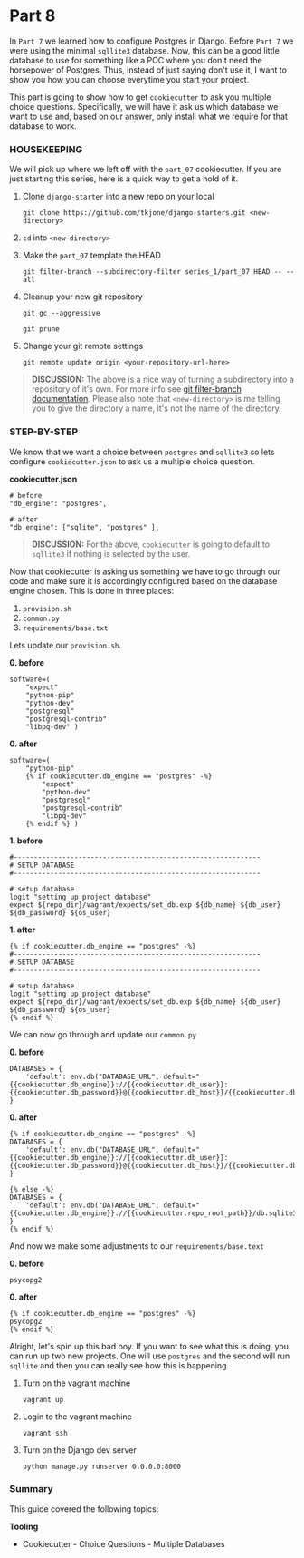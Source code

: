 # Part 8

In `Part 7` we learned how to configure Postgres in Django.  Before `Part 7` we were using the minimal `sqllite3` database.  Now, this can be a good little database to use for something like a POC where you don't need the horsepower of Postgres.  Thus, instead of just saying don't use it, I want to show you how you can choose everytime you start your project.

This part is going to show how to get `cookiecutter` to ask you multiple choice questions.  Specifically, we will have it ask us which database we want to use and, based on our answer, only install what we require for that database to work.  

### HOUSEKEEPING

We will pick up where we left off with the `part_07` cookiecutter.  If you are just starting this series, here is a quick way to get a hold of it. 

1.  Clone `django-starter` into a new repo on your local

    `git clone https://github.com/tkjone/django-starters.git <new-directory>`

2.  `cd` into `<new-directory>`

3.  Make the `part_07` template the HEAD
    
    `git filter-branch --subdirectory-filter series_1/part_07 HEAD -- --all`

4.  Cleanup your new git repository

    `git gc --aggressive`
    
    `git prune`

5.  Change your git remote settings

    `git remote update origin <your-repository-url-here>`


> **DISCUSSION:**  The above is a nice way of turning a subdirectory into a repository of it's own.  For more info see [git filter-branch documentation](https://git-scm.com/docs/git-filter-branch).  Please also note that `<new-directory>` is me telling you to give the directory a name, it's not the name of the directory.  

### STEP-BY-STEP

We know that we want a choice between `postgres` and `sqllite3` so lets configure `cookiecutter.json` to ask us a multiple choice question.

**cookiecutter.json**

```
# before
"db_engine": "postgres",

# after
"db_engine": ["sqlite", "postgres" ],
```

> **DISCUSSION:** For the above, `cookiecutter` is going to default to `sqllite3` if nothing is selected by the user.  

Now that cookiecutter is asking us something we have to go through our code and make sure it is accordingly configured based on the database engine chosen.  This is done in three places:

1. `provision.sh`
2. `common.py`
3. `requirements/base.txt`

Lets update our `provision.sh`.

**0. before**

```
software=(
    "expect"
    "python-pip"
    "python-dev"
    "postgresql"
    "postgresql-contrib"
    "libpq-dev" )
```

**0. after**

```
software=(
    "python-pip"
    {% if cookiecutter.db_engine == "postgres" -%}
        "expect"
        "python-dev"
        "postgresql"
        "postgresql-contrib"
        "libpq-dev"
    {% endif %} )
```

**1. before**

```
#-------------------------------------------------------------
# SETUP DATABASE
#-------------------------------------------------------------

# setup database
logit "setting up project database"
expect ${repo_dir}/vagrant/expects/set_db.exp ${db_name} ${db_user} ${db_password} ${os_user}
```

**1. after**

```
{% if cookiecutter.db_engine == "postgres" -%}
#-------------------------------------------------------------
# SETUP DATABASE
#-------------------------------------------------------------

# setup database
logit "setting up project database"
expect ${repo_dir}/vagrant/expects/set_db.exp ${db_name} ${db_user} ${db_password} ${os_user}
{% endif %}
```

We can now go through and update our `common.py`

**0. before**

```
DATABASES = {
    'default': env.db("DATABASE_URL", default="{{cookiecutter.db_engine}}://{{cookiecutter.db_user}}:{{cookiecutter.db_password}}@{{cookiecutter.db_host}}/{{cookiecutter.db_name}}")
}
```

**0. after**

```
{% if cookiecutter.db_engine == "postgres" -%}
DATABASES = {
    'default': env.db("DATABASE_URL", default="{{cookiecutter.db_engine}}://{{cookiecutter.db_user}}:{{cookiecutter.db_password}}@{{cookiecutter.db_host}}/{{cookiecutter.db_name}}")
}

{% else -%}
DATABASES = {
    'default': env.db("DATABASE_URL", default="{{cookiecutter.db_engine}}://{{cookiecutter.repo_root_path}}/db.sqlite3")
}
{% endif %}
```

And now we make some adjustments to our `requirements/base.text`

**0. before**

```
psycopg2
```

**0. after**

```
{% if cookiecutter.db_engine == "postgres" -%}
psycopg2
{% endif %}
```

Alright, let's spin up this bad boy.  If you want to see what this is doing, you can run up two new projects.  One will use `postgres` and the second will run `sqllite` and then you can really see how this is happening. 

1.  Turn on the vagrant machine

    `vagrant up`
    
2.  Login to the vagrant machine

    `vagrant ssh`

4. Turn on the Django dev server
    
    `python manage.py runserver 0.0.0.0:8000` 

### Summary

This guide covered the following topics:

**Tooling**

* Cookiecutter - Choice Questions - Multiple Databases


